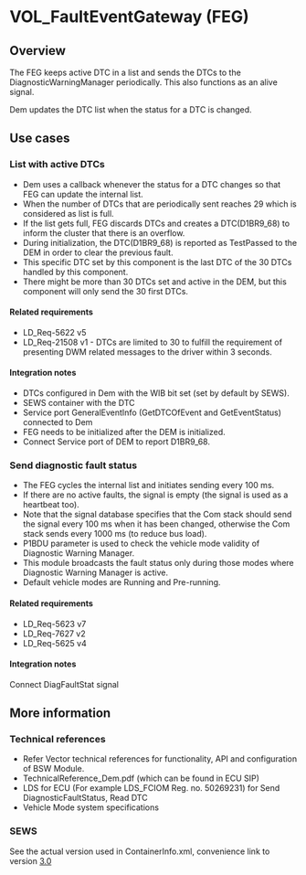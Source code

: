 # VOL_FaultEventGateway (FEG)

## Overview

The FEG keeps active DTC in a list and sends the DTCs
to the DiagnosticWarningManager periodically.
This also functions as an alive signal.

Dem updates the DTC list when the status for a DTC is changed.

## Use cases

### List with active DTCs

*   Dem uses a callback whenever the status for a DTC changes so that FEG
    can update the internal list.
*   When the number of DTCs that are periodically sent reaches 29
    which is considered as list is full.
*   If the list gets full, FEG discards DTCs and creates a DTC(D1BR9_68)
    to inform the cluster that there is an overflow.
*   During initialization, the DTC(D1BR9_68) is reported as TestPassed to the DEM
    in order to clear the previous fault.
*   This specific DTC set by this component is the last DTC of the 30 DTCs
    handled by this component.
*   There might be more than 30 DTCs set and active in the DEM, but this component
    will only send the 30 first DTCs.

#### Related requirements

*   LD_Req-5622 v5
*   LD_Req-21508 v1 - DTCs are limited to 30 to fulfill the requirement of
    presenting DWM related messages to the driver within 3 seconds.

#### Integration notes

*   DTCs configured in Dem with the WIB bit set (set by default by SEWS).
*   SEWS container with the DTC
*   Service port GeneralEventInfo (GetDTCOfEvent and GetEventStatus)
    connected to Dem
*   FEG needs to be initialized after the DEM is initialized.
*   Connect Service port of DEM to report D1BR9_68.

### Send diagnostic fault status

*   The FEG cycles the internal list and initiates sending every 100 ms.
*   If there are no active faults,
    the signal is empty (the signal is used as a heartbeat too).
*   Note that the signal database specifies that the Com stack should send the
    signal every 100 ms when it has been changed,
    otherwise the Com stack sends every 1000 ms (to reduce bus load).
*   P1BDU parameter is used to check the vehicle mode validity of
    Diagnostic Warning Manager.
*   This module broadcasts the fault status only during those modes
    where Diagnostic Warning Manager is active.
*   Default vehicle modes are Running and Pre-running.

#### Related requirements

* LD_Req-5623 v7
* LD_Req-7627 v2
* LD_Req-5625 v4

#### Integration notes

Connect DiagFaultStat signal

## More information

### Technical references

*   Refer Vector technical references for functionality,
    API and configuration of BSW Module.
*   TechnicalReference_Dem.pdf (which can be found in ECU SIP)
*   LDS for ECU (For example LDS_FCIOM Reg. no. 50269231)
    for Send DiagnosticFaultStatus, Read DTC
*   Vehicle Mode system specifications

### SEWS

See the actual version used in ContainerInfo.xml, convenience link to version
[3.0](https://sews.volvo.net/Sews2/ViewData/ViewContainerData.aspx?ContainerId=14461)
